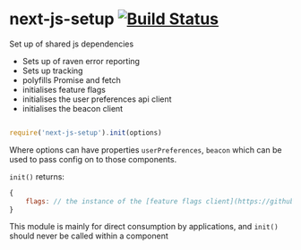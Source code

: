 # next-js-setup [![Build Status](https://travis-ci.org/Financial-Times/next-js-setup.svg?branch=js)](https://travis-ci.org/Financial-Times/next-js-setup)

Set up of shared js dependencies

 - Sets up of raven error reporting
 - Sets up tracking
 - polyfills Promise and fetch
 - initialises feature flags
 - initialises the user preferences api client
 - initialises the beacon client

 ```js

 require('next-js-setup').init(options)

 ```

 Where options can have properties `userPreferences`, `beacon` which can be used to pass config on to those components.

`init()` returns:

```javascript
{
	flags: // the instance of the [feature flags client](https://github.com/Financial-Times/next-feature-flags-client) in use by the client side code
}
```

This module is mainly for direct consumption by applications, and `init()` should never be called within a component
